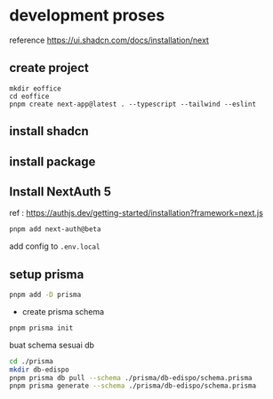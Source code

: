 # development proses

reference
<https://ui.shadcn.com/docs/installation/next>

## create project

```ssh
mkdir eoffice
cd eoffice
pnpm create next-app@latest . --typescript --tailwind --eslint
```

## install shadcn

## install package

## Install NextAuth 5

ref : <https://authjs.dev/getting-started/installation?framework=next.js>

```sh
pnpm add next-auth@beta
```

add config to `.env.local`

## setup prisma

```sh
pnpm add -D prisma
```

- create prisma schema

```sh
pnpm prisma init
```

buat schema sesuai db

```sh
cd ./prisma
mkdir db-edispo
pnpm prisma db pull --schema ./prisma/db-edispo/schema.prisma
pnpm prisma generate --schema ./prisma/db-edispo/schema.prisma
```

